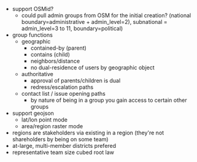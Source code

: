 - support OSMid?
	- could pull admin groups from OSM for the initial creation? (national boundary=administrative + admin_level=2), subnational = admin_level=3 to 11, boundary=political)
- group functions
	- geographic
		- contained-by (parent)
		- contains (child)
		- neighbors/distance
		- no dual-residence of users by geographic object
	- authoritative
		- approval of parents/children is dual
		- redress/escalation paths
	- contact list / issue opening paths
		- by nature of being in a group you gain access to certain other groups
- support geojson
	- lat/lon point mode
	- area/region raster mode
- regions are stakeholders via existing in a region (they're not shareholders by being on some team)
- at-large, multi-member districts prefered
- representative team size cubed root law